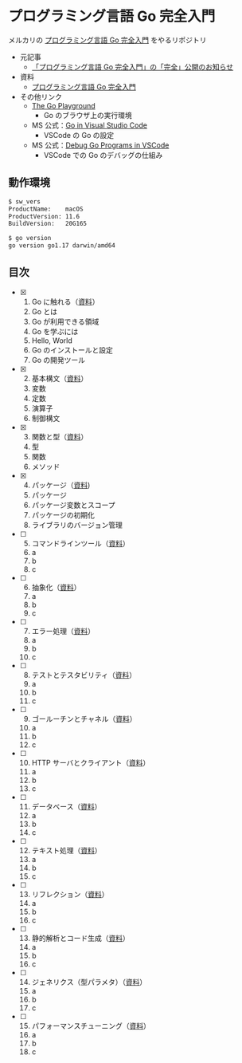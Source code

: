 # プログラミング言語 Go 完全入門

メルカリの [プログラミング言語 Go 完全入門](https://gopherdojo.org/about/) をやるリポジトリ

- 元記事
  - [「プログラミング言語 Go 完全入門」の「完全」公開のお知らせ](https://engineering.mercari.com/blog/entry/goforbeginners/)
- 資料
  - [プログラミング言語 Go 完全入門](https://docs.google.com/presentation/d/1RVx8oeIMAWxbB7ZP2IcgZXnbZokjCmTUca-AbIpORGk/edit#slide=id.g4f417182ce_0_80)
- その他リンク
  - [The Go Playground](https://play.golang.org/)
    - Go のブラウザ上の実行環境
  - MS 公式：[Go in Visual Studio Code](https://code.visualstudio.com/docs/languages/go)
    - VSCode の Go の設定
  - MS 公式：[Debug Go Programs in VSCode](https://github.com/golang/vscode-go/blob/master/docs/debugging.md)
    - VSCode での Go のデバッグの仕組み

## 動作環境

```sh
$ sw_vers
ProductName:    macOS
ProductVersion: 11.6
BuildVersion:   20G165

$ go version
go version go1.17 darwin/amd64
```

## 目次

- [x] 1. Go に触れる（[資料](https://docs.google.com/presentation/d/1Z5b5fIA5vqVII7YoIc4IesKuPWNtcU00cWgW08gfdjg/edit)）
  1. Go とは
  1. Go が利用できる領域
  1. Go を学ぶには
  1. Hello, World
  1. Go のインストールと設定
  1. Go の開発ツール
- [x] 2. 基本構文（[資料](https://docs.google.com/presentation/d/1CIMDenDLZ7NPNgzmfbCNH_W3dYjaTEBdUYfUuXXuMHk/edit)）
  1. 変数
  1. 定数
  1. 演算子
  1. 制御構文
- [x] 3. 関数と型（[資料](https://docs.google.com/presentation/d/1DtWB-8FcnNb9asxSpIaOLYbAEc9OjBAwMLNxKnPA8pc/edit)）
  1. 型
  1. 関数
  1. メソッド
- [x] 4. パッケージ（[資料](https://docs.google.com/presentation/d/1AIvamp68f8cOyJBnKtTr0t-aRNrg95OyyWUgFG9ahlA/edit#slide=id.g4f1426e3ae_0_0))
  1. パッケージ
  1. パッケージ変数とスコープ
  1. パッケージの初期化
  1. ライブラリのバージョン管理
- [ ] 5. コマンドラインツール（[資料]()）
  1. a
  1. b
  1. c
- [ ] 6. 抽象化（[資料]()）
  1. a
  1. b
  1. c
- [ ] 7. エラー処理（[資料]()）
  1. a
  1. b
  1. c
- [ ] 8. テストとテスタビリティ（[資料]()）
  1. a
  1. b
  1. c
- [ ] 9. ゴールーチンとチャネル（[資料]()）
  1. a
  1. b
  1. c
- [ ] 10. HTTP サーバとクライアント（[資料]()）
  1. a
  1. b
  1. c
- [ ] 11. データベース（[資料]()）
  1. a
  1. b
  1. c
- [ ] 12. テキスト処理（[資料]()）
  1. a
  1. b
  1. c
- [ ] 13. リフレクション（[資料]()）
  1. a
  1. b
  1. c
- [ ] 13. 静的解析とコード生成（[資料]()）
  1. a
  1. b
  1. c
- [ ] 14. ジェネリクス（型パラメタ）（[資料]()）
  1. a
  1. b
  1. c
- [ ] 15. パフォーマンスチューニング（[資料]()）
  1. a
  1. b
  1. c
